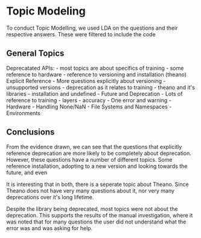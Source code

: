 # Topic Modeling

To conduct Topic Modelling, we used LDA on the questions and their respective answers.
These were filtered to include the code 

## General Topics

Deprecatated APIs:
    - most topics are about specifics of training
    - some reference to hardware
    - reference to versioning and installation (theano)
Explicit Reference
    - More questions explicitly about versioning
        - unsupported versions
        - deprecation as it relates to training
        - theano and it's libraries
        - installation and undefined
        - Future and Deprecation
    - Lots of reference to training
        - layers
        - accuracy
    - One error and warning
    - Hardware
    - Handling None/NaN
    - File Systems and Namespaces
    - Environments

## Conclusions
From the evidence drawn, we can see that the questions that explicitly reference
deprecation are more likely to be completely about deprecation. However, these 
questions have a number of different topics. Some reference installation, adopting
to a new version and looking towards the future, and even 

It is interesting that in both, there is a seperate topic about Theano. Since Theano
does not have very many questions about it, nor very many deprecations over it's
long lifetime.

Despite the library being deprecated, most topics were not about the deprecation.
This supports the results of the manual investigation, where it was noted that for
many questions the user did not understand what the error was and was asking for help.


